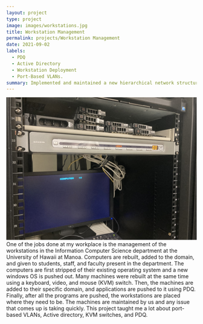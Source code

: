 ```yaml
---
layout: project
type: project
image: images/workstations.jpg
title: Workstation Management
permalink: projects/Workstation Management
date: 2021-09-02
labels:
  - PDQ
  - Active Directory
  - Workstation Deployment
  - Port-Based VLANs. 
summary: Implemented and maintained a new hierarchical network structure for the computer labs in the Information Computer Sciences Department at the University of Hawaii.  
---
```

<div class="ui large rounded images">
  <img class="ui image" src="../images/KVM.jpg">
</div>
One of the jobs done at my workplace is the management of the workstations in the Information Computer Science department at the University of Hawaii at Manoa. Computers are rebuilt, added to the domain, and given to students, staff, and faculty present in the department. The computers are first stripped of their existing operating system and a new windows OS is pushed out. Many machines were rebuilt at the same time using a keyboard, video, and mouse (KVM) switch. Then, the machines are added to their specific domain, and applications are pushed to it using PDQ. Finally, after all the programs are pushed, the workstations are placed where they need to be. The machines are maintained by us and any issue that comes up is taking quickly. This project taught me a lot about port-based VLANs, Active directory, KVM switches, and PDQ.
